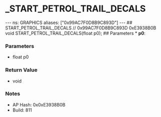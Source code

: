 # _START_PETROL_TRAIL_DECALS

--- ns: GRAPHICS aliases: ["0x99AC7F0D8B9C893D"] --- ## START_PETROL_TRAIL_DECALS  // 0x99AC7F0D8B9C893D 0xE3938B0B void START_PETROL_TRAIL_DECALS(float p0);  ## Parameters * **p0**:

### Parameters
* float p0

### Return Value
* void

### Notes
* AP Hash: 0x0xE3938B0B
* Build: 811

